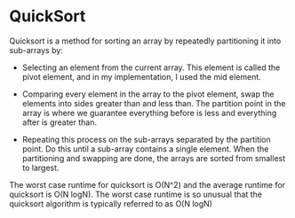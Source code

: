 # QuickSort

Quicksort is a method for sorting an array by repeatedly partitioning it into sub-arrays by:

* Selecting an element from the current array. This element is called the pivot element, and in my implementation, I used the mid element.

* Comparing every element in the array to the pivot element, swap the elements into sides greater than and less than. The partition point in the array is where we guarantee everything before is less and everything after is greater than.

* Repeating this process on the sub-arrays separated by the partition point. Do this until a sub-array contains a single element. When the partitioning and swapping are done, the arrays are sorted from smallest to largest.

The worst case runtime for quicksort is O(N^2) and the average runtime for quicksort is O(N logN). The worst case runtime is so unusual that the quicksort algorithm is typically referred to as O(N logN)